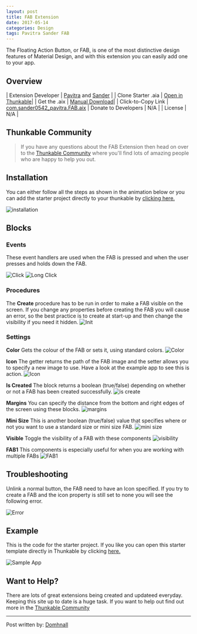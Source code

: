 ```yaml
---
layout: post
title: FAB Extension
date: 2017-05-14
categories: Design
tags: Pavitra Sander FAB 
---
```


The Floating Action Button, or FAB, is one of the most distinctive design features of Material Design, and with this extension you can easily add one to your app.  

<!-- more -->

## Overview

| Extension Developer | <a href="https://community.thunkable.com/u/pavi2410/" target="_blank">Pavitra</a> and <a href="http://www.sanderjochems.nl/appinventor/extension/4/floatingactionbutton" target="_blank">Sander</a> |
| Clone Starter .aia | <a href="http://app.thunkable.com/?repo=raw.githubusercontent.com/domhnallohanlon/thunkable_extensions/gh-pages/assets/aia_repo/fab/fab_starter_template.asc" class="flat_btn" target="_blank"> Open in Thunkable</a>| 
| Get the .aix | <a href="https://community.thunkable.com/uploads/default/original/2X/5/594cd84a60e4d7dce28de3af3eb889a8ac47a2f7.aix" >Manual Download</a>|
| Click-to-Copy Link | <a href="#" id="copyButton">com.sander0542_pavitra.FAB.aix</a> 
| Donate to Developers | N/A |
| License | N/A </a>|

<p hidden id="copyTarget">https://community.thunkable.com/uploads/default/original/2X/5/594cd84a60e4d7dce28de3af3eb889a8ac47a2f7.aix</p>

## Thunkable Community

>If you have any questions about the FAB Extension then head on over to the [Thunkable Community](https://community.thunkable.com/t/fab-extension-material-ui-feature/3488?u=domhnall) where you'll find lots of amazing people who are happy to help you out. 

## Installation

You can either follow all the steps as shown in the animation below or you can add the starter project directly to your thunkable by <a href="http://app.thunkable.com/?repo=raw.githubusercontent.com/domhnallohanlon/thunkable_extensions/gh-pages/assets/aia_repo/fab/fab_starter_template.asc" class="flat_btn" target="_blank">clicking here.</a>

![installation](http://domhnallohanlon.com/thunkable_extensions/assets/post_assets/colours_extension/install_ce.gif)

## Blocks

### Events

These event handlers are used when the FAB is pressed and when the user presses and holds down the FAB.

![Click](http://domhnallohanlon.com/thunkable_extensions/assets/post_assets/fab_extension/Click.png)
![Long Click](http://domhnallohanlon.com/thunkable_extensions/assets/post_assets/fab_extension/LongClick.png)

### Procedures

The **Create** procedure has to be run in order to make a FAB visible on the screen. If you change any properties before creating the FAB you will cause an error, so the best practice is to create at start-up and then change the visibility if you need it hidden.
![Init](http://domhnallohanlon.com/thunkable_extensions/assets/post_assets/fab_extension/Initialize.png)


### Settings

**Color**
Gets the colour of the FAB or sets it, using standard colors.
![Color](http://domhnallohanlon.com/thunkable_extensions/assets/post_assets/fab_extension/Color.png)

**Icon**
The getter returns the path of the FAB image and the setter allows you to specify a new image to use. Have a look at the example app to see this is action.
![Icon](http://domhnallohanlon.com/thunkable_extensions/assets/post_assets/fab_extension/Icon.png)

**Is Created**
The block returns a boolean (true/false) depending on whether or not a FAB has been created successfully.
![is create](http://domhnallohanlon.com/thunkable_extensions/assets/post_assets/fab_extension/IsCreated.png)

**Margins**
You can specify the distance from the bottom and right edges of the screen using these blocks.
![margins](http://domhnallohanlon.com/thunkable_extensions/assets/post_assets/fab_extension/Margins.png)

**Mini Size**
This is another boolean (true/false) value that specifies where or not you want to use a standard size or mini size FAB.
![mini size](http://domhnallohanlon.com/thunkable_extensions/assets/post_assets/fab_extension/MiniSize.png)

**Visible**
Toggle the visibility of a FAB with these components
![visibility](http://domhnallohanlon.com/thunkable_extensions/assets/post_assets/fab_extension/Visible.png)

**FAB1**
This components is especially useful for when you are working with multiple FABs
![FAB1](http://domhnallohanlon.com/thunkable_extensions/assets/post_assets/fab_extension/Fab1.png)

## Troubleshooting

Unlink a normal button, the FAB need to have an Icon specified. If you try to create a FAB and the icon property is still set to none you will see the following error.

![Error](http://domhnallohanlon.com/thunkable_extensions/assets/post_assets/fab_extension/error.png)

## Example

This is the code for the starter project. If you like you can open this starter template directly in Thunkable by clicking <a href="http://app.thunkable.com/?repo=raw.githubusercontent.com/domhnallohanlon/thunkable_extensions/gh-pages/assets/aia_repo/fab/fab_starter_template.asc" target="_blank">here. </a>

![Sample App](http://domhnallohanlon.com/thunkable_extensions/assets/post_assets/fab_extension/sample_code.png)


## Want to Help?
There are lots of great extensions being created and updateed everyday. Keeping this site up to date is a huge task. If you want to help out find out more in the <a href="http://community.thunkable.com/t/contributing-to-thunkable-extensions-directory/3125?u=domhnall">Thunkable Community</a>

<hr />

Post written by:
<a href="https://community.thunkable.com/u/domhnall">Domhnall</a>
<br>

